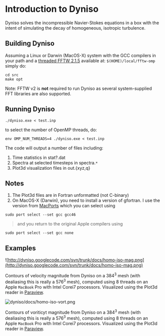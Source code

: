 # Introduction to Dyniso #

Dyniso solves the incompressible Navier-Stokes equations in a box
with the intent of simulating the decay of homogeneous, isotropic
turbulence.

## Building Dyniso ##

Assuming a Linux or Darwin (MacOS-X) system with the GCC compilers in your path and a [threaded FFTW 2.1.5](BuildFFTW.md) available at:
`$(HOME)/local/fftw-omp`
simply do:
```
cd src
make opt
```

Note:  FFTW v2 is **not** required to run Dyniso as several system-supplied FFT libraries are also supported.

## Running Dyniso ##
```
./dyniso.exe < test.inp
```
to select the number of OpenMP threads, do:
```
env OMP_NUM_THREADS=4 ./dyniso.exe < test.inp
```
The code will output a number of files including:

  1. Time statistics in stat?.dat
  1. Spectra at selected timesteps in spectra.`*`
  1. Plot3d visualization files in out.{xyz,q}

## Notes ##
  1. The Plot3d files are in Fortran unformatted (not C-binary)
  1. On MacOS-X (Darwin), you need to install a version of gfortran.  I use the version from [MacPorts](http://www.macports.org) which you can select using
```
sudo port select --set gcc gcc46
```
> and you return to the original Apple compilers using
```
sudo port select --set gcc none
```

## Examples ##

![http://dyniso.googlecode.com/svn/trunk/docs/homo-iso-mag.png](http://dyniso.googlecode.com/svn/trunk/docs/homo-iso-mag.png)

Contours of velocity magnitude from Dyniso on a 384<sup>3</sup> mesh (with dealiasing this is really a 576<sup>3</sup> mesh), computed using 8 threads on an Apple `MacBook` Pro with Intel Corei7 processors.  Visualized using the Plot3d reader in [Paraview](http://www.paraview.org/).

![dyniso/docs/homo-iso-vort.png](dyniso/docs/homo-iso-vort.png)

Contours of voriticyt magnitude from Dyniso on a 384<sup>3</sup> mesh (with dealiasing this is really a 576<sup>3</sup> mesh), computed using 8 threads on an Apple `MacBook` Pro with Intel Corei7 processors.  Visualized using the Plot3d reader in [Paraview](http://www.paraview.org/).
